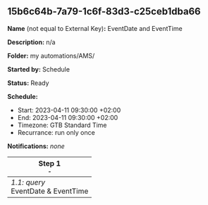 ## 15b6c64b-7a79-1c6f-83d3-c25ceb1dba66

**Name** (not equal to External Key)**:** EventDate and EventTime

**Description:** n/a

**Folder:** my automations/AMS/

**Started by:** Schedule

**Status:** Ready

**Schedule:**

* Start: 2023-04-11 09:30:00 +02:00
* End: 2023-04-11 09:30:00 +02:00
* Timezone: GTB Standard Time
* Recurrance: run only once

**Notifications:** _none_


| Step 1<br>_<small>-</small>_ |
| --- |
| _1.1: query_<br>EventDate & EventTime |
